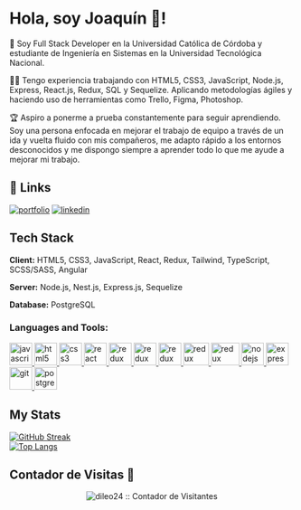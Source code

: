 
# Hola, soy Joaquín 👋!

🚀 Soy Full Stack Developer en la Universidad Católica de Córdoba y estudiante de Ingeniería en Sistemas en la Universidad Tecnológica Nacional.

👨‍💻 Tengo experiencia trabajando con HTML5, CSS3, JavaScript, Node.js, Express, React.js, Redux, SQL y Sequelize. Aplicando metodologías ágiles y haciendo uso de herramientas como Trello, Figma, Photoshop. 

🏆 Aspiro a ponerme a prueba constantemente para seguir aprendiendo. Soy una persona enfocada en mejorar el trabajo de equipo a través de un ida y vuelta fluido con mis compañeros, me adapto rápido a los entornos desconocidos y me dispongo siempre a aprender todo lo que me ayude a mejorar mi trabajo.

## 🔗 Links
[![portfolio](https://img.shields.io/badge/my_portfolio-000?style=for-the-badge&logo=ko-fi&logoColor=white)](https://dileoportafolio.vercel.app/)
[![linkedin](https://img.shields.io/badge/linkedin-0A66C2?style=for-the-badge&logo=linkedin&logoColor=white)](https://www.linkedin.com/in/joaquindileo)

## Tech Stack

**Client:** HTML5, CSS3, JavaScript, React, Redux, Tailwind, TypeScript, SCSS/SASS, Angular

**Server:** Node.js, Nest.js, Express.js, Sequelize

**Database:** PostgreSQL

<h3 align="left">Languages and Tools:</h3>
<p align="left">  <a href="https://developer.mozilla.org/en-US/docs/Web/JavaScript" target="_blank"> <img src="https://upload.wikimedia.org/wikipedia/commons/thumb/9/99/Unofficial_JavaScript_logo_2.svg/1024px-Unofficial_JavaScript_logo_2.svg.png" alt="javascript" width="40" height="40"/> </a> 
<a href="https://www.w3.org/html/" target="_blank"> <img src="https://upload.wikimedia.org/wikipedia/commons/thumb/3/38/HTML5_Badge.svg/600px-HTML5_Badge.svg.png" alt="html5" width="40" height="40"/> </a>
<a href="https://www.w3schools.com/css/" target="_blank"> <img src="https://cdn4.iconfinder.com/data/icons/social-media-logos-6/512/121-css3-512.png" alt="css3" width="40" height="40"/> </a> 
<a href="https://reactjs.org/" target="_blank"> <img src="https://seeklogo.com/images/R/react-logo-7B3CE81517-seeklogo.com.png" alt="react" width="40" height="40"/> </a> 
<a href="https://redux.js.org" target="_blank"> <img src="https://seeklogo.com/images/R/redux-logo-9CA6836C12-seeklogo.com.png" alt="redux" width="40" height="40"/> </a>
<a href="https://redux.js.org" target="_blank"> <img src="https://seeklogo.com/images/A/angular-logo-B76B1CDE98-seeklogo.com.png" alt="redux" width="40" height="40"/> </a>
<a href="https://redux.js.org" target="_blank"> <img src="https://seeklogo.com/images/T/typescript-logo-B29A3F462D-seeklogo.com.png" alt="redux" width="40" height="40"/> </a>
<a href="https://redux.js.org" target="_blank"> <img src="https://seeklogo.com/images/S/sass-logo-E41E7734A8-seeklogo.com.png" alt="redux" width="45" height="40"/> </a>
<a href="https://redux.js.org" target="_blank"> <img src="https://seeklogo.com/images/T/tailwind-css-logo-5AD4175897-seeklogo.com.png" alt="redux" width="50" height="40"/> </a>
<a href="https://nodejs.org" target="_blank"> <img src="https://cdn.pixabay.com/photo/2015/04/23/17/41/node-js-736399_960_720.png" alt="nodejs" height="40"/> </a>
<a href="https://expressjs.com" target="_blank"> <img src="https://i.cloudup.com/zfY6lL7eFa-3000x3000.png" alt="express" height="40"/> </a> 
<a href="https://git-scm.com/" target="_blank"> <img src="https://www.vectorlogo.zone/logos/git-scm/git-scm-icon.svg" alt="git" width="40" height="40"/> </a> 
<a href="https://www.postgresql.org" target="_blank"> <img src="https://upload.wikimedia.org/wikipedia/commons/thumb/2/29/Postgresql_elephant.svg/1200px-Postgresql_elephant.svg.png" alt="postgresql" width="40" height="40"/> </a> 

## My Stats
[![GitHub Streak](http://github-readme-streak-stats.herokuapp.com?user=dileo24&theme=highcontrast&hide_border=true&locale=es&date_format=M%20j%5B%2C%20Y%5D)](https://git.io/streak-stats)
<br />
[![Top Langs](https://github-readme-stats.vercel.app/api/top-langs/?username=dileo24)](https://github.com/dileo24/github-readme-stats)
  
 ## Contador de Visitas 👀
<p align="center"><img src="https://profile-counter.glitch.me/{dileo24}/count.svg" alt="dileo24 :: Contador de Visitantes" /></p>
